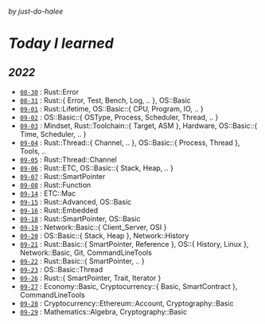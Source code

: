 ###### _by just-do-halee_

# _Today I learned_

## **_2022_**

- [`08-30`](./2022/0830/README.md) : Rust::Error
- [`08-31`](./2022/0831/README.md) : Rust::{ Error, Test, Bench, Log, .. }, OS::Basic
- [`09-01`](./2022/0901/README.md) : Rust::Lifetime, OS::Basic::{ CPU, Program, IO, .. }
- [`09-02`](./2022/0902/README.md) : OS::Basic::{ OSType, Process, Scheduler, Thread, .. }
- [`09-03`](./2022/0903/README.md) : Mindset, Rust::Toolchain::{ Target, ASM }, Hardware, OS::Basic::{ Time, Scheduler, .. }
- [`09-04`](./2022/0904/README.md) : Rust::Thread::{ Channel, .. }, OS::Basic::{ Process, Thread }, Tools, ..
- [`09-05`](./2022/0905/README.md) : Rust::Thread::Channel
- [`09-06`](./2022/0906/README.md) : Rust::ETC, OS::Basic::{ Stack, Heap, .. }
- [`09-07`](./2022/0907/README.md) : Rust::SmartPointer
- [`09-08`](./2022/0908/README.md) : Rust::Function
- [`09-14`](./2022/0914/README.md) : ETC::Mac
- [`09-15`](./2022/0915/README.md) : Rust::Advanced, OS::Basic
- [`09-16`](./2022/0916/README.md) : Rust::Embedded
- [`09-18`](./2022/0918/README.md) : Rust::SmartPointer, OS::Basic
- [`09-19`](./2022/0919/README.md) : Network::Basic::{ Client_Server, OSI }
- [`09-20`](./2022/0920/README.md) : OS::Basic::{ Stack, Heap }, Network::History
- [`09-21`](./2022/0921/README.md) : Rust::Basic::{ SmartPointer, Reference }, OS::{ History, Linux }, Network::Basic, Git, CommandLineTools
- [`09-22`](./2022/0922/README.md) : Rust::Basic::{ SmartPointer, .. }
- [`09-23`](./2022/0923/README.md) : OS::Basic::Thread
- [`09-26`](./2022/0926/README.md) : Rust::{ SmartPointer, Trait, Iterator }
- [`09-27`](./2022/0927/README.md) : Economy::Basic, Cryptocurrency::{ Basic, SmartContract }, CommandLineTools
- [`09-28`](./2022/0928/README.md) : Cryptocurrency::Ethereum::Account, Cryptography::Basic
- [`09-29`](./2022/0929/README.md) : Mathematics::Algebra, Cryptography::Basic
